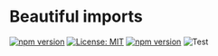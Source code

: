 # Beautiful imports

[![npm version](https://img.shields.io/npm/v/eslint-plugin-beautiful-imports)](https://badge.fury.io/js/eslint-plugin-beautiful-imports)
[![License: MIT](https://img.shields.io/npm/l/eslint-plugin-beautiful-imports)](https://opensource.org/licenses/MIT)
[![npm version](https://img.shields.io/npm/v/eslint-plugin-beautiful-imports)](https://badge.fury.io/js/eslint-plugin-beautiful-imports)
![Test](https://github.com/sergeyshpadyrev/eslint-plugin-beautiful-imports/workflows/Test/badge.svg)
